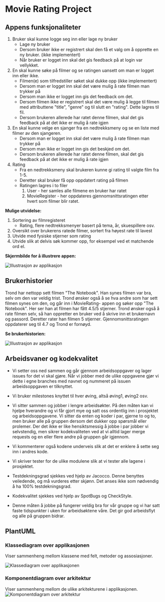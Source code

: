 # Movie Rating Project

## Appens funksjonaliteter

1. Bruker skal kunne logge seg inn eller lage ny bruker
    - Lage ny bruker
    - Dersom bruker ikke er registrert skal den få et valg om å opprette en ny bruker. (ikke implementert)
    - Når bruker er logget inn skal det gis feedback på at login var vellykket.
2. En skal kunne søke på filmer og se ratingen uansett om man er logget inn eller ikke.
    - Filmen(e) som tilfredstiller søket skal dukke opp (ikke implementert)
    - Dersom man er logget inn skal det være mulig å rate filmen man trykker på
    - Dersom man ikke er logget inn gis det feedback om det.
    - Dersom filmen ikke er registrert skal det være mulig å legge til filmen med attributtene "title", "genre" og til slutt en "rating". Dette lagres til fil.
    - Dersom brukeren allerede har ratet denne filmen, skal det gis feedback på at det ikke er mulig å rate igjen
3. En skal kunne velge en sjanger fra en nedtrekksmeny og se en liste med filmer av den sjangeren.
    - Dersom man er logget inn skal det være mulig å rate filmen man trykker på
    - Dersom man ikke er logget inn gis det beskjed om det.
    - Dersom brukeren allerede har ratet denne filmen, skal det gis feedback på at det ikke er mulig å rate igjen
4. Rating
    - Fra en nedtrekksmeny skal brukeren kunne gi rating til valgte film fra 1-5.
    - Deretter skal bruker få opp oppdatert rating på filmen
    - Ratingen lagres i to filer
        1. User - her samles alle filmene en bruker har ratet
        2. MovieRegister - her oppdateres gjennomsnittsratingen etter hvert som filmer blir ratet.

**Mulige utvidelse:**

1. Sortering av filmregisteret
    - Rating, flere nedtrekksmenyer basert på tema, år, skuespillere osv.
2. Oversikt over brukerens ratede filmer, sortert fra høyest rate til lavest
3. Utvide med fysiske stjerner som rating
4. Utvide slik at delvis søk kommer opp, for eksempel ved et matchende ord el.

**Skjermbilde for å illustrere appen:**

![Illustrasjon av applikasjon](screenApp.jpg)

## Brukerhistorier

Trond har nettopp sett filmen "The Notebook". Han synes filmen var bra, selv om den var veldig trist. Trond ønsker også å se hva andre som har sett filmen synes om den, og går inn i MovieRating- appen og søker opp "The Notebook". Her ser han at filmen har fått 4.5/5 stjerner. Trond ønsker også å rate filmen selv, så han oppretter en bruker ved å skrive inn et brukernavn og passord. Deretter rater han filmen 5 stjerner. Gjennomsnittsratingen oppdaterer seg til 4.7 og Trond er fornøyd.

**Se brukerhistorien:**

![Illustrasjon av applikasjon](brukerhistorie1.jpg)

## Arbeidsvaner og kodekvalitet

- Vi setter oss ned sammen og går gjennom arbeidsoppgaver og lager issues for det vi skal gjøre. Når vi jobber med de ulike oppgavene gjør vi dette i egne branches med navnet og nummeret på issuen arbeidsoppgaven er tilknyttet.

- Vi bruker milestones knyttet til hver øving, altså øving1, øving2 osv.

- Vi sitter sammen og jobber i lengre arbeidsøkter. På den måten kan vi hjelpe hverandre og vi får gjort mye og satt oss ordentlig inn i prosjektet og arbeidsoppgavene. Vi sitter da enten og koder i par, gjerne to og to, men bruker alle på gruppen dersom det dukker opp spørsmål eller prolemer. Der det ikke er like hensiktsmessig å jobbe i par jobber vi selvstendig, men sikrer kodekvaliteten ved at vi alltid lager merge requests og en eller flere andre på gruppen går igjennom.

- Vi kommenterer også kodene underveis slik at det er enklere å sette seg inn i andres kode.

- Vi skriver tester for de ulike modulene slik at vi tester alle lagene i prosjektet.

- Testdekningsgrad sjekkes ved hjelp av Jacocco. Denne benyttes veiledende, og må vurderes etter skjønn. Det anses ikke som nødvendig å ha 100% testdekningsgrad.

- Kodekvalitet sjekkes ved hjelp av SpotBugs og CheckStyle.

- Denne måten å jobbe på fungerer veldig bra for vår gruppe og vi har satt faste tidspunkter i uken for arbeidsøktene våre. Det gir god arbeidsflyt og alle på gruppen bidrar.

## PlantUML

### Klassediagram over applikasjonen

Viser sammenheng mellom klassene med felt, metoder og assosiasjoner.

![Klassediagram over applikasjonen](class.png)

### Komponentdiagram over arkitektur

Viser sammenheng mellom de ulike arkitekturene i applikasjonen.
![Komponentdiagram over arkitektur](component.png)
